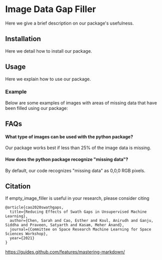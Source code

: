 # Image Data Gap Filler

Here we give a brief description on our package's usefulness.

## Installation

Here we detail how to install our package.

## Usage

Here we explain how to use our package.

### Example

Below are some examples of images with areas of missing data that have been filled using our package:

## FAQs

#### What type of images can be used with the python package?

Our package works best if less than 25% of the image data is missing.

#### How does the python package recognize "missing data"?

By default, our code recognizes "missing data" as 0,0,0 RGB pixels.

## Citation

If empty_image_filler is useful in your research, please consider citing
```
@article{cao2020swathgaps,
  title={Reducing Effects of Swath Gaps in Unsupervised Machine Learning},
  author={Chen, Sarah and Cao, Esther and Koul, Anirudh and Ganju, Siddha and Praveen, Satyarth and Kasam, Meher Anand},
  journal={Committee on Space Research Machine Learning for Space Sciences Workshop},
  year={2021}
}
```

https://guides.github.com/features/mastering-markdown/

